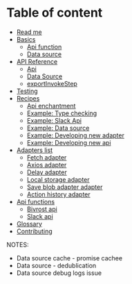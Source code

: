 # Table of content 
* [Read me](README.md)
* [Basics](docs/basics/README.md)
  * [Api function](docs/basics/api-function.md)
  * [Data source](docs/basics/data-source.md)
* [API Reference](docs/api-reference/README.md)
  * [Api](docs/api-reference/api.md)
  * [Data Source](docs/api-reference/data-source.md)
  * [exportInvokeStep](docs/api-reference/export-invoke-step.md)
* [Testing](docs/testing.md)
* [Recipes](docs/recipes/README.md)
  * [Api enchantment](docs/recipes/api-enchantment.md)
  * [Example: Type checking](docs/recipes/example-type-checking.md)
  * [Example: Slack Api](docs/recipes/example-slack-api.md)
  * [Example: Data source](docs/recipes/example-data-source.md)
  * [Example: Developing new adapter](docs/recipes/___example-data-source.md)
  * [Example: Developing new api](docs/recipes/_example-data-source.md)
* [Adapters list](docs/adapters-list/README.md)
  * [Fetch adapter](docs/adapters-list/fetch-adapter.md)
  * [Axios adapter](docs/adapters-list/axios-adapter.md)
  * [Delay adapter](docs/adapters-list/delay-adapter.md)
  * [Local storage adapter](docs/adapters-list/local-storage-adapter.md)
  * [Save blob adapter adapter](docs/adapters-list/save-blob-adapter.md)
  * [Action history adapter](docs/adapters-list/action-history-adapter.md)
* [Api functions](docs/api-functions-list/README.md)
  * [Bivrost api](docs/api-functions-list/bivrost-api.md)
  * [Slack api](docs/api-functions-list/slack-api.md)
* [Glossary](docs/glossary.md)
* [Contributing](docs/contributing.md)


NOTES:

-  Data source cache - promise cachee
-  Data source - dedublication
-  Data source debug logs issue

